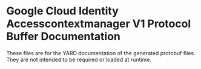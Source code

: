 # Google Cloud Identity Accesscontextmanager V1 Protocol Buffer Documentation

These files are for the YARD documentation of the generated protobuf files.
They are not intended to be required or loaded at runtime.
